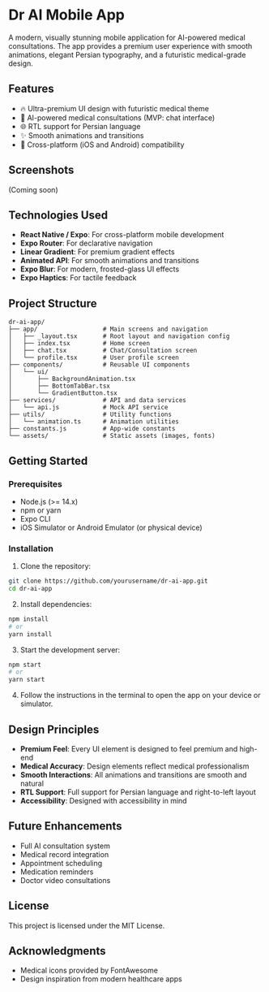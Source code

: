 # Dr AI Mobile App

A modern, visually stunning mobile application for AI-powered medical consultations. The app provides a premium user experience with smooth animations, elegant Persian typography, and a futuristic medical-grade design.

## Features

- 🔥 Ultra-premium UI design with futuristic medical theme
- 🧠 AI-powered medical consultations (MVP: chat interface)
- 🌐 RTL support for Persian language
- ✨ Smooth animations and transitions
- 💯 Cross-platform (iOS and Android) compatibility

## Screenshots

(Coming soon)

## Technologies Used

- **React Native / Expo**: For cross-platform mobile development
- **Expo Router**: For declarative navigation
- **Linear Gradient**: For premium gradient effects
- **Animated API**: For smooth animations and transitions
- **Expo Blur**: For modern, frosted-glass UI effects
- **Expo Haptics**: For tactile feedback

## Project Structure

```
dr-ai-app/
├── app/                  # Main screens and navigation
│   ├── _layout.tsx       # Root layout and navigation config
│   ├── index.tsx         # Home screen
│   ├── chat.tsx          # Chat/Consultation screen
│   └── profile.tsx       # User profile screen
├── components/           # Reusable UI components
│   └── ui/
│       ├── BackgroundAnimation.tsx
│       ├── BottomTabBar.tsx
│       └── GradientButton.tsx
├── services/             # API and data services
│   └── api.js            # Mock API service
├── utils/                # Utility functions
│   └── animation.ts      # Animation utilities
├── constants.js          # App-wide constants
└── assets/               # Static assets (images, fonts)
```

## Getting Started

### Prerequisites

- Node.js (>= 14.x)
- npm or yarn
- Expo CLI
- iOS Simulator or Android Emulator (or physical device)

### Installation

1. Clone the repository:
```bash
git clone https://github.com/yourusername/dr-ai-app.git
cd dr-ai-app
```

2. Install dependencies:
```bash
npm install
# or
yarn install
```

3. Start the development server:
```bash
npm start
# or
yarn start
```

4. Follow the instructions in the terminal to open the app on your device or simulator.

## Design Principles

- **Premium Feel**: Every UI element is designed to feel premium and high-end
- **Medical Accuracy**: Design elements reflect medical professionalism
- **Smooth Interactions**: All animations and transitions are smooth and natural
- **RTL Support**: Full support for Persian language and right-to-left layout
- **Accessibility**: Designed with accessibility in mind

## Future Enhancements

- Full AI consultation system
- Medical record integration
- Appointment scheduling
- Medication reminders
- Doctor video consultations

## License

This project is licensed under the MIT License.

## Acknowledgments

- Medical icons provided by FontAwesome
- Design inspiration from modern healthcare apps
